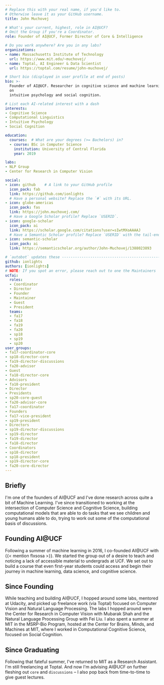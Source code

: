 ```yaml
---
# Replace this with your real name, if you'd like to.
# Otherwise leave it as your GitHub username.
title: John Muchovej

# What's your current, highest, role in AI@UCF?
# Omit the Group if you're a Coordinator.
role: Founder of AI@UCF, Former Director of Core & Intelligence

# Do you work anywhere? Are you in any labs?
organizations:
- name: Massachusetts Institute of Technology
  url: https://www.mit.edu/~muchovej/
- name: Toptal, AI Engineer & Data Scientist
  url: https://toptal.com/resume/john-muchovej/

# Short bio (displayed in user profile at end of posts)
bio: >-
  Founder of AI@UCF. Researcher in cognitive science and machine learning. Focusing
  on
  intuitive psychology and social cognition.

# List each AI-related interest with a dash
interests:
- Cognitive Science
- Computational Linguistics
- Intuitive Psychology
- Social Cognition

education:
  courses:  # What are your degrees (>= Bachelors) in?
  - course: BSc in Computer Science
    institution: University of Central Florida
    year: 2019

labs:
- NLP Group
- Center for Research in Computer Vision

social:
- icon: github    # A link to your GitHub profile
  icon_pack: fab
  link: https://github.com/ionlights
  # Have a personal website? Replace the `#` with its URL.
- icon: globe-americas
  icon_pack: fas
  link: https://john.muchovej.com/
  # Have a Google Scholar profile? Replace `USERID`.
- icon: google-scholar
  icon_pack: ai
  link: https://scholar.google.com/citations?user=sIwtMXoAAAAJ
  # Have a Semantic Scholar profile? Replace `USERID` with the tail-end of the URL.
- icon: semantic-scholar
  icon_pack: ai
  link: https://semanticscholar.org/author/John-Muchovej/1388023893

# `autobot` updates these -----------------------------------------------------
github: ionlights
authors: [ionlights]
# NOTE: If you spot an error, please reach out to one the Maintainers
ucfai:
  roles:
  - Coordinator
  - Director
  - Founder
  - Maintainer
  - Guest
  - President
  teams:
  - fa17
  - fa18
  - fa19
  - fa20
  - sp18
  - sp19
  - sp20
user_groups:
- fa17-coordinator-core
- sp18-director-core
- fa19-director-discussions
- fa20-advisor
- Guest
- fa18-director-core
- Advisors
- fa18-president
- Director
- Presidents
- sp20-core-guest
- fa20-advisor-core
- fa17-coordinator
- Founders
- fa17-vice-president
- sp19-president
- Directors
- sp19-director-discussions
- sp19-director
- fa19-director
- fa18-director
- Coordinators
- sp18-director
- sp18-president
- sp19-director-core
- fa20-core-director
---
```


## Briefly

I'm one of the founders of AI@UCF and I've done research across quite a bit of Machine
Learning. I've since transitioned to working at the intersection of Computer Science
and Cognitive Science, building computational models that are able to do tasks that we
see children and young humans able to do, trying to work out some of the computational
basis of discussions.

## Founding AI@UCF

Following a summer of machine learning in 2016, I co-founded AI@UCF with
{{< mention flxsosa >}}. We started the group out of a desire to teach and noticing a
lack of accessible material to undergrads at UCF. We set out to build a course that even
first-year students could access and begin their journey in machine learning, data
science, and cognitive science.

## Since Founding

While teaching and building AI@UCF, I hopped around some labs, mentored at Udacity, and
picked up freelance work (via Toptal) focused on Computer Vision and Natural Language
Processing. The labs I hopped around were the Center for Research in Computer Vision
with Mubarak Shah and the Natural Language Processing Group with Fei Liu. I also spent a
summer at MIT in the MSRP-Bio Program, hosted at the Center for Brains, Minds, and
Machines at MIT, where I worked in Computational Cognitive Science, focused on Social
Cognition.

## Since Graduating

Following that fateful summer, I've returned to MIT as a Research Assistant. I'm still
freelancing at Toptal. And now I'm advising AI@UCF on further fleshing out `core` and
`discussions` &ndash; I also pop back from time-to-time to give guest lectures.
